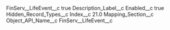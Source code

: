 <?xml version="1.0" encoding="UTF-8"?>
<CustomMetadata xmlns="http://soap.sforce.com/2006/04/metadata" xmlns:xsi="http://www.w3.org/2001/XMLSchema-instance" xmlns:xsd="http://www.w3.org/2001/XMLSchema">
    <label>FinServ__LifeEvent__c</label>
    <protected>true</protected>
    <values>
        <field>Description_Label__c</field>
        <value xsi:nil="true"/>
    </values>
    <values>
        <field>Enabled__c</field>
        <value xsi:type="xsd:boolean">true</value>
    </values>
    <values>
        <field>Hidden_Record_Types__c</field>
        <value xsi:nil="true"/>
    </values>
    <values>
        <field>Index__c</field>
        <value xsi:type="xsd:double">21.0</value>
    </values>
    <values>
        <field>Mapping_Section__c</field>
        <value xsi:nil="true"/>
    </values>
    <values>
        <field>Object_API_Name__c</field>
        <value xsi:type="xsd:string">FinServ__LifeEvent__c</value>
    </values>
</CustomMetadata>
